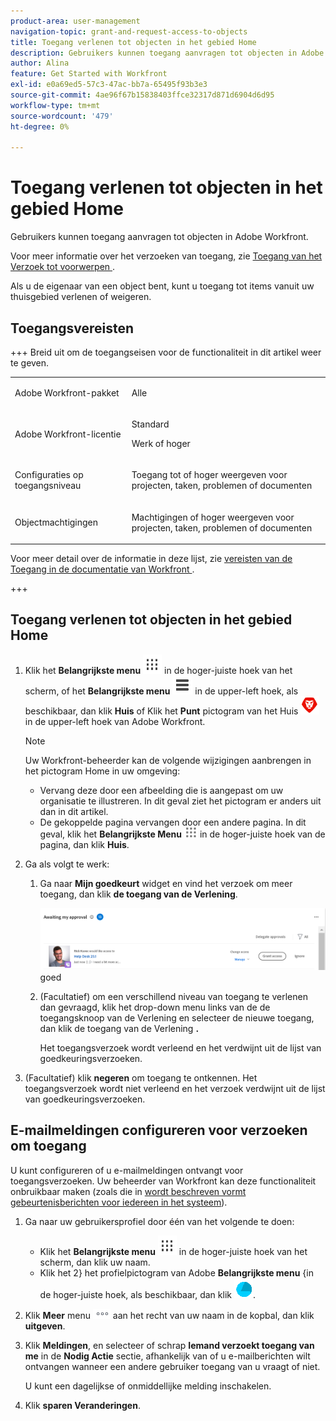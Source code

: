 ```yaml
---
product-area: user-management
navigation-topic: grant-and-request-access-to-objects
title: Toegang verlenen tot objecten in het gebied Home
description: Gebruikers kunnen toegang aanvragen tot objecten in Adobe Workfront. Zie Toegang tot objecten aanvragen voor meer informatie over het aanvragen van toegang.
author: Alina
feature: Get Started with Workfront
exl-id: e0a69ed5-57c3-47ac-bb7a-65495f93b3e3
source-git-commit: 4ae96f67b15838403ffce32317d871d6904d6d95
workflow-type: tm+mt
source-wordcount: '479'
ht-degree: 0%

---
```


# Toegang verlenen tot objecten in het gebied Home

<!--Audited: 10/2024-->

Gebruikers kunnen toegang aanvragen tot objecten in Adobe Workfront.

Voor meer informatie over het verzoeken van toegang, zie [&#x200B; Toegang van het Verzoek tot voorwerpen &#x200B;](../../workfront-basics/grant-and-request-access-to-objects/request-access.md).

Als u de eigenaar van een object bent, kunt u toegang tot items vanuit uw thuisgebied verlenen of weigeren.

## Toegangsvereisten

+++ Breid uit om de toegangseisen voor de functionaliteit in dit artikel weer te geven. 

<table style="table-layout:auto"> 
 <col> 
 <col> 
 <tbody> 
  <tr> 
   <td role="rowheader">Adobe Workfront-pakket</td> 
   <td> <p>Alle </p> </td> 
  </tr> 
  <tr> 
   <td role="rowheader">Adobe Workfront-licentie</td> 
   <td> <p>Standard</p> 
   <p>Werk of hoger</p>
   </td> 
  </tr> 
  <tr> 
   <td role="rowheader">Configuraties op toegangsniveau</td> 
   <td> <p>Toegang tot of hoger weergeven voor projecten, taken, problemen of documenten</p> </td> 
  </tr> 
  <tr> 
   <td role="rowheader">Objectmachtigingen</td> 
   <td> <p>Machtigingen of hoger weergeven voor projecten, taken, problemen of documenten</p> </td> 
  </tr> 
 </tbody> 
</table>

Voor meer detail over de informatie in deze lijst, zie [&#x200B; vereisten van de Toegang in de documentatie van Workfront &#x200B;](/help/quicksilver/administration-and-setup/add-users/access-levels-and-object-permissions/access-level-requirements-in-documentation.md).

+++

## Toegang verlenen tot objecten in het gebied Home

1. Klik het **Belangrijkste menu** ![](assets/dots-main-menu.png) in de hoger-juiste hoek van het scherm, of het **Belangrijkste menu** ![](assets/lines-main-menu.png) in de upper-left hoek, als beschikbaar, dan klik **Huis**
of
Klik het **Punt** pictogram van het Huis ![](assets/home-icon-30x29.png) in de upper-left hoek van Adobe Workfront.

   >[!NOTE]
   >
   >Uw Workfront-beheerder kan de volgende wijzigingen aanbrengen in het pictogram Home in uw omgeving:
   >
   >* Vervang deze door een afbeelding die is aangepast om uw organisatie te illustreren. In dit geval ziet het pictogram er anders uit dan in dit artikel.
   >* De gekoppelde pagina vervangen door een andere pagina. In dit geval, klik het **Belangrijkste Menu** ![](assets/main-menu-icon.png) in de hoger-juiste hoek van de pagina, dan klik **Huis**.

1. Ga als volgt te werk:

   1. Ga naar **Mijn goedkeurt** widget en vind het verzoek om meer toegang, dan klik **de toegang van de Verlening**.

      ![&#x200B; keur een verzoek &#x200B;](assets/request-for-access-to-project-in-new-home-approvals-widget.png) goed

   1. (Facultatief) om een verschillend niveau van toegang te verlenen dan gevraagd, klik het drop-down menu links van de de toegangsknoop van de Verlening en selecteer de nieuwe toegang, dan klik de toegang van de Verlening **.**

      Het toegangsverzoek wordt verleend en het verdwijnt uit de lijst van goedkeuringsverzoeken.

1. (Facultatief) klik **negeren** om toegang te ontkennen. Het toegangsverzoek wordt niet verleend en het verzoek verdwijnt uit de lijst van goedkeuringsverzoeken.

## E-mailmeldingen configureren voor verzoeken om toegang

U kunt configureren of u e-mailmeldingen ontvangt voor toegangsverzoeken. Uw beheerder van Workfront kan deze functionaliteit onbruikbaar maken (zoals die in [&#x200B; wordt beschreven vormt gebeurtenisberichten voor iedereen in het systeem &#x200B;](../../administration-and-setup/manage-workfront/emails/configure-event-notifications-for-everyone-in-the-system.md)).

1. Ga naar uw gebruikersprofiel door één van het volgende te doen:

   * Klik het **Belangrijkste menu** ![](assets/dots-main-menu.png) in de hoger-juiste hoek van het scherm, dan klik uw naam.
   * Klik het 2&rbrace; het profielpictogram van Adobe **Belangrijkste menu** &lbrace;in de hoger-juiste hoek, als beschikbaar, dan klik ![&#x200B; Profiel van Workfront &#x200B;](assets/adobe-blue-main-menu.png).**&#x200B;**

1. Klik **Meer** menu ![&#x200B; meer pictogram &#x200B;](assets/more-icon.png) aan het recht van uw naam in de kopbal, dan klik **uitgeven**.
1. Klik **Meldingen**, en selecteer of schrap **Iemand verzoekt toegang van me** in de **Nodig Actie** sectie, afhankelijk van of u e-mailberichten wilt ontvangen wanneer een andere gebruiker toegang van u vraagt of niet.

   U kunt een dagelijkse of onmiddellijke melding inschakelen.

1. Klik **sparen Veranderingen**.
